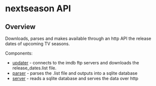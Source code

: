 # nextseason API

## Overview

Downloads, parses and makes available through an http API the release dates of upcoming TV seasons.

Components:
- [updater](updater) - connects to the imdb ftp servers and downloads the release_dates.list file.
- [parser](parser) - parses the .list file and outputs into a sqlite database
- [server](server) - reads a sqlite database and serves the data over http
